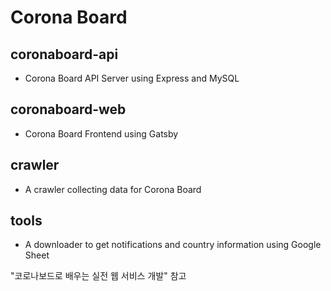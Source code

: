 # Corona Board

## coronaboard-api

- Corona Board API Server using Express and MySQL

## coronaboard-web

- Corona Board Frontend using Gatsby
  
## crawler

- A crawler collecting data for Corona Board

## tools

- A downloader to get notifications and country information using Google Sheet

"코로나보드로 배우는 실전 웹 서비스 개발" 참고
